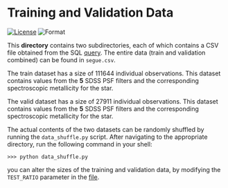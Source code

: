 # Training and Validation Data

[![License](https://img.shields.io/badge/license-CC--BY--4.0-green)](https://github.com/RikGhosh487/Metallicity/blob/main/LICENSE) ![Format](https://img.shields.io/badge/format-.csv-rgb(12%2C%2093%2C%20148))

This **directory** contains two subdirectories, each of which contains a CSV file obtained from the SQL [query](https://github.com/RikGhosh487/Metallicity/blob/main/data_extraction.sql). The entire data (train and validation combined) can be found in `segue.csv`.

The train dataset has a size of 111644 individual observations. This dataset contains values from the **5** SDSS PSF filters and the corresponding spectroscopic metallicity for the star.

The valid dataset has a size of 27911 individual observations. This dataset contains values from the **5** SDSS PSF filters and the corresponding spectroscopic metallicity for the star.

The actual contents of the two datasets can be randomly shuffled by running the `data_shuffle.py` script. After navigating to the appropriate directory, run the following command in your shell:
```
>>> python data_shuffle.py
```
you can alter the sizes of the training and validation data, by modifying the `TEST_RATIO` parameter in the [file](https://github.com/RikGhosh487/Metallicity-Approximator/blob/main/data/data_shuffle.py).